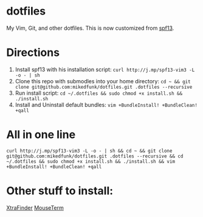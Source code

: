 # dotfiles

My Vim, Git, and other dotfiles. This is now customized from [spf13](https://github.com/spf13/spf13-vim).

# Directions

1. Install spf13 with his installation script: ```curl http://j.mp/spf13-vim3 -L -o - | sh```
2. Clone this repo with submodles into your home directory: ```cd ~ && git clone git@github.com:mikedfunk/dotfiles.git .dotfiles --recursive```
3. Run install script: ```cd ~/.dotfiles && sudo chmod +x install.sh && ./install.sh```
4. Install and Uninstall default bundles: ```vim +BundleInstall! +BundleClean! +qall```

# All in one line

    curl http://j.mp/spf13-vim3 -L -o - | sh && cd ~ && git clone git@github.com:mikedfunk/dotfiles.git .dotfiles --recursive && cd ~/.dotfiles && sudo chmod +x install.sh && ./install.sh && vim +BundleInstall! +BundleClean! +qall

# Other stuff to install:

[XtraFinder](http://www.trankynam.com/xtrafinder/)
[MouseTerm](https://bitheap.org/mouseterm/)
